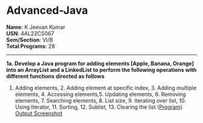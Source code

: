 # Advanced-Java
 **Name**: K Jeevan Kumar  
**USN**: 4AL22CS067  
**Sem/Section**: VI/B  
**Total Programs**: 28  

---
**1a.  Develop a Java program for adding elements [Apple, Banana, Orange] into an ArrayList and a LinkedList to perform the following operations with different functions directed as
follows<br>**
1. Adding elements, 2. Adding element at specific index, 3. Adding multiple elements, 4. Accessing elements,5. Updating elements, 6. Removing elements, 7. Searching elements, 8. List
size, 9. Iterating over list, 10. Using Iterator, 11. Sorting, 12. Sublist, 13. Clearing the list ([Program](https://github.com/jeevankumar812/Advanced-Java/blob/main/ListInterfaceDemo/ListInterfaceDemo.java))<br>
[Output Screenshot](https://github.com/jeevankumar812/Advanced-Java/blob/main/ListInterfaceDemo/ListInterfaceDemo_Output.png)


  
